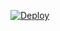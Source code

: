 [![Deploy](https://www.herokucdn.com/deploy/button.png)](https://dashboard.heroku.com/new?template=https://github.com/echogthg/ghjfgh.git)

